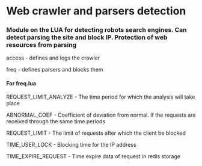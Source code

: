 # Web crawler and parsers detection

### Module on the LUA for detecting robots search engines. Can detect parsing the site and block IP. Protection of web resources from parsing


access - defines and logs the crawler

freq - defines parsers and blocks them


#### For freq.lua

REQUEST_LIMIT_ANALYZE - The time period for which the analysis will take place

ABNORMAL_COEF - Coefficient of deviation from normal. If the requests are received through the same time periods

REQUEST_LIMIT - The limit of requests after which the client be blocked

TIME_USER_LOCK - Blocking time for the IP address 

TIME_EXPIRE_REQUEST - Time expire data of request in redis storage	
